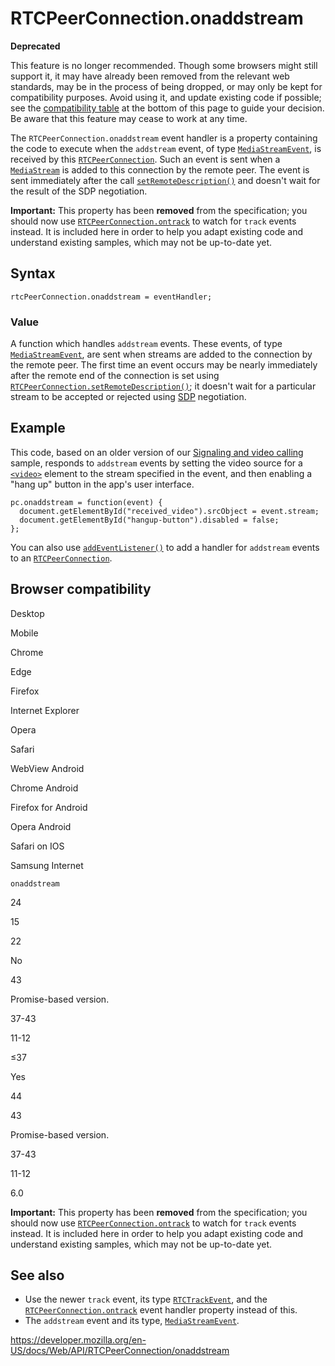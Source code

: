 RTCPeerConnection.onaddstream
=============================

**Deprecated**

This feature is no longer recommended. Though some browsers might still support it, it may have already been removed from the relevant web standards, may be in the process of being dropped, or may only be kept for compatibility purposes. Avoid using it, and update existing code if possible; see the [compatibility table](#browser_compatibility) at the bottom of this page to guide your decision. Be aware that this feature may cease to work at any time.

The `RTCPeerConnection.onaddstream` event handler is a property containing the code to execute when the `addstream` event, of type [`MediaStreamEvent`](../mediastreamevent), is received by this [`RTCPeerConnection`](../rtcpeerconnection). Such an event is sent when a [`MediaStream`](../mediastream) is added to this connection by the remote peer. The event is sent immediately after the call [`setRemoteDescription()`](setremotedescription) and doesn't wait for the result of the SDP negotiation.

**Important:** This property has been **removed** from the specification; you should now use [`RTCPeerConnection.ontrack`](ontrack) to watch for `track` events instead. It is included here in order to help you adapt existing code and understand existing samples, which may not be up-to-date yet.

Syntax
------

    rtcPeerConnection.onaddstream = eventHandler;

### Value

A function which handles `addstream` events. These events, of type [`MediaStreamEvent`](../mediastreamevent), are sent when streams are added to the connection by the remote peer. The first time an event occurs may be nearly immediately after the remote end of the connection is set using [`RTCPeerConnection.setRemoteDescription()`](setremotedescription); it doesn't wait for a particular stream to be accepted or rejected using [SDP](https://developer.mozilla.org/en-US/docs/Glossary/SDP) negotiation.

Example
-------

This code, based on an older version of our [Signaling and video calling](../webrtc_api/signaling_and_video_calling) sample, responds to `addstream` events by setting the video source for a [`<video>`](https://developer.mozilla.org/en-US/docs/Web/HTML/Element/video) element to the stream specified in the event, and then enabling a "hang up" button in the app's user interface.

    pc.onaddstream = function(event) {
      document.getElementById("received_video").srcObject = event.stream;
      document.getElementById("hangup-button").disabled = false;
    };

You can also use [`addEventListener()`](../eventtarget/addeventlistener) to add a handler for `addstream` events to an [`RTCPeerConnection`](../rtcpeerconnection).

Browser compatibility
---------------------

Desktop

Mobile

Chrome

Edge

Firefox

Internet Explorer

Opera

Safari

WebView Android

Chrome Android

Firefox for Android

Opera Android

Safari on IOS

Samsung Internet

`onaddstream`

24

15

22

No

43

Promise-based version.

37-43

11-12

≤37

Yes

44

43

Promise-based version.

37-43

11-12

6.0

**Important:** This property has been **removed** from the specification; you should now use [`RTCPeerConnection.ontrack`](ontrack) to watch for `track` events instead. It is included here in order to help you adapt existing code and understand existing samples, which may not be up-to-date yet.

See also
--------

-   Use the newer `track` event, its type [`RTCTrackEvent`](../rtctrackevent), and the [`RTCPeerConnection.ontrack`](ontrack) event handler property instead of this.
-   The `addstream` event and its type, [`MediaStreamEvent`](../mediastreamevent).

<a href="https://developer.mozilla.org/en-US/docs/Web/API/RTCPeerConnection/onaddstream" class="_attribution-link">https://developer.mozilla.org/en-US/docs/Web/API/RTCPeerConnection/onaddstream</a>
